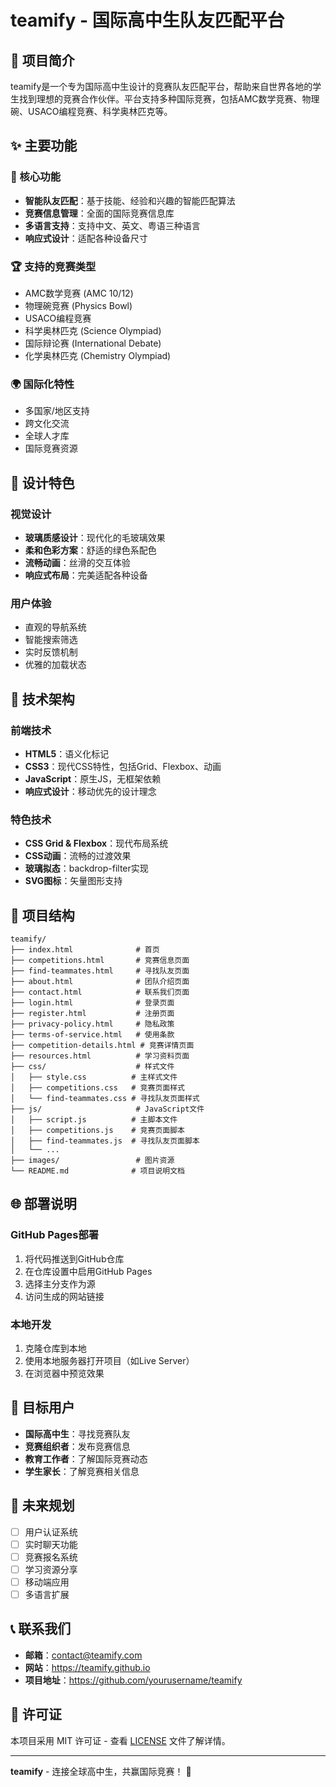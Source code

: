 # teamify - 国际高中生队友匹配平台

## 🌟 项目简介

teamify是一个专为国际高中生设计的竞赛队友匹配平台，帮助来自世界各地的学生找到理想的竞赛合作伙伴。平台支持多种国际竞赛，包括AMC数学竞赛、物理碗、USACO编程竞赛、科学奥林匹克等。

## ✨ 主要功能

### 🎯 核心功能
- **智能队友匹配**：基于技能、经验和兴趣的智能匹配算法
- **竞赛信息管理**：全面的国际竞赛信息库
- **多语言支持**：支持中文、英文、粤语三种语言
- **响应式设计**：适配各种设备尺寸

### 🏆 支持的竞赛类型
- AMC数学竞赛 (AMC 10/12)
- 物理碗竞赛 (Physics Bowl)
- USACO编程竞赛
- 科学奥林匹克 (Science Olympiad)
- 国际辩论赛 (International Debate)
- 化学奥林匹克 (Chemistry Olympiad)

### 🌍 国际化特性
- 多国家/地区支持
- 跨文化交流
- 全球人才库
- 国际竞赛资源

## 🎨 设计特色

### 视觉设计
- **玻璃质感设计**：现代化的毛玻璃效果
- **柔和色彩方案**：舒适的绿色系配色
- **流畅动画**：丝滑的交互体验
- **响应式布局**：完美适配各种设备

### 用户体验
- 直观的导航系统
- 智能搜索筛选
- 实时反馈机制
- 优雅的加载状态

## 🚀 技术架构

### 前端技术
- **HTML5**：语义化标记
- **CSS3**：现代CSS特性，包括Grid、Flexbox、动画
- **JavaScript**：原生JS，无框架依赖
- **响应式设计**：移动优先的设计理念

### 特色技术
- **CSS Grid & Flexbox**：现代布局系统
- **CSS动画**：流畅的过渡效果
- **玻璃拟态**：backdrop-filter实现
- **SVG图标**：矢量图形支持

## 📁 项目结构

```
teamify/
├── index.html              # 首页
├── competitions.html       # 竞赛信息页面
├── find-teammates.html     # 寻找队友页面
├── about.html              # 团队介绍页面
├── contact.html            # 联系我们页面
├── login.html              # 登录页面
├── register.html           # 注册页面
├── privacy-policy.html     # 隐私政策
├── terms-of-service.html   # 使用条款
├── competition-details.html # 竞赛详情页面
├── resources.html          # 学习资料页面
├── css/                    # 样式文件
│   ├── style.css          # 主样式文件
│   ├── competitions.css   # 竞赛页面样式
│   └── find-teammates.css # 寻找队友页面样式
├── js/                     # JavaScript文件
│   ├── script.js          # 主脚本文件
│   ├── competitions.js    # 竞赛页面脚本
│   ├── find-teammates.js  # 寻找队友页面脚本
│   └── ...
├── images/                 # 图片资源
└── README.md              # 项目说明文档
```

## 🌐 部署说明

### GitHub Pages部署
1. 将代码推送到GitHub仓库
2. 在仓库设置中启用GitHub Pages
3. 选择主分支作为源
4. 访问生成的网站链接

### 本地开发
1. 克隆仓库到本地
2. 使用本地服务器打开项目（如Live Server）
3. 在浏览器中预览效果

## 🎯 目标用户

- **国际高中生**：寻找竞赛队友
- **竞赛组织者**：发布竞赛信息
- **教育工作者**：了解国际竞赛动态
- **学生家长**：了解竞赛相关信息

## 🔮 未来规划

- [ ] 用户认证系统
- [ ] 实时聊天功能
- [ ] 竞赛报名系统
- [ ] 学习资源分享
- [ ] 移动端应用
- [ ] 多语言扩展

## 📞 联系我们

- **邮箱**：contact@teamify.com
- **网站**：https://teamify.github.io
- **项目地址**：https://github.com/yourusername/teamify

## 📄 许可证

本项目采用 MIT 许可证 - 查看 [LICENSE](LICENSE) 文件了解详情。

---

**teamify** - 连接全球高中生，共赢国际竞赛！ 🚀
